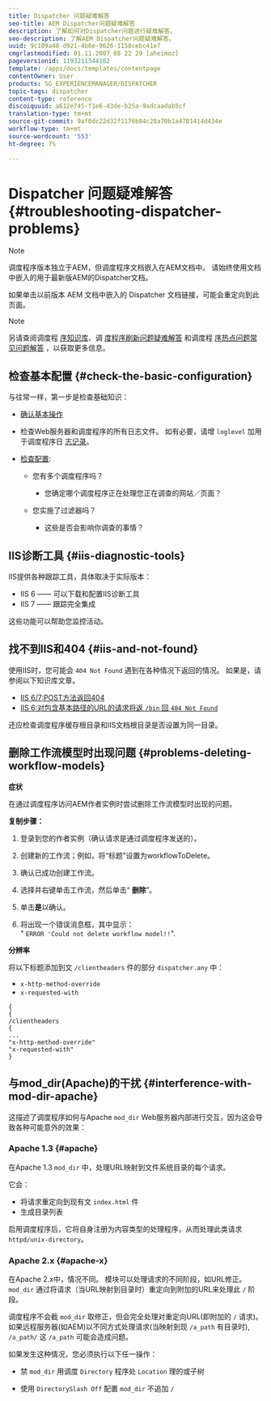 ```yaml
---
title: Dispatcher 问题疑难解答
seo-title: AEM Dispatcher问题疑难解答
description: 了解如何对Dispatcher问题进行疑难解答。
seo-description: 了解AEM Dispatcher问题疑难解答。
uuid: 9c109a48-d921-4b6e-9626-1158cebc41e7
cmgrlastmodified: 01.11.2007 08 22 29 [aheimoz]
pageversionid: 1193211344162
template: /apps/docs/templates/contentpage
contentOwner: User
products: SG_EXPERIENCEMANAGER/DISPATCHER
topic-tags: dispatcher
content-type: reference
discoiquuid: a612e745-f1e6-43de-b25a-9adcaadab5cf
translation-type: tm+mt
source-git-commit: 9af0dc22d32f1176b84c28a70b1a4701414d434e
workflow-type: tm+mt
source-wordcount: '553'
ht-degree: 7%

---
```



# Dispatcher 问题疑难解答 {#troubleshooting-dispatcher-problems}

>[!NOTE]
>
>调度程序版本独立于AEM，但调度程序文档嵌入在AEM文档中。 请始终使用文档中嵌入的用于最新版AEM的Dispatcher文档。
>
>如果单击以前版本 AEM 文档中嵌入的 Dispatcher 文档链接，可能会重定向到此页面。

>[!NOTE]
>
>另请查阅调度程 [序知识库](https://helpx.adobe.com/cq/kb/index/dispatcher.html)、调 [度程序刷新问题疑难解答](https://helpx.adobe.com/adobe-cq/kb/troubleshooting-dispatcher-flushing-issues.html) 和调度程 [序热点问题常见问题解答](dispatcher-faq.md) ，以获取更多信息。

## 检查基本配置 {#check-the-basic-configuration}

与往常一样，第一步是检查基础知识：

* [确认基本操作](/help/using/dispatcher-configuration.md#confirming-basic-operation)
* 检查Web服务器和调度程序的所有日志文件。 如有必要，请增 `loglevel` 加用于调度程序日 [志记录](/help/using/dispatcher-configuration.md#logging)。

* [检查配置](/help/using/dispatcher-configuration.md):

   * 您有多个调度程序吗？

      * 您确定哪个调度程序正在处理您正在调查的网站／页面？
   * 您实施了过滤器吗？

      * 这些是否会影响你调查的事情？


## IIS诊断工具 {#iis-diagnostic-tools}

IIS提供各种跟踪工具，具体取决于实际版本：

* IIS 6 —— 可以下载和配置IIS诊断工具
* IIS 7 —— 跟踪完全集成

这些功能可以帮助您监控活动。

## 找不到IIS和404 {#iis-and-not-found}

使用IIS时，您可能会 `404 Not Found` 遇到在各种情况下返回的情况。 如果是，请参阅以下知识库文章。

* [IIS 6/7:POST方法返回404](https://helpx.adobe.com/dispatcher/kb/IIS6IsapiFilters.html)
* [IIS 6:对包含基本路径的URL的请求将返 `/bin` 回 `404 Not Found`](https://helpx.adobe.com/dispatcher/kb/RequestsToBinDirectoryFailInIIS6.html)

还应检查调度程序缓存根目录和IIS文档根目录是否设置为同一目录。

## 删除工作流模型时出现问题 {#problems-deleting-workflow-models}

**症状**

在通过调度程序访问AEM作者实例时尝试删除工作流模型时出现的问题。

**复制步骤：**

1. 登录到您的作者实例（确认请求是通过调度程序发送的）。
1. 创建新的工作流；例如，将“标题”设置为workflowToDelete。
1. 确认已成功创建工作流。
1. 选择并右键单击工作流，然后单击“ **删除**”。

1. 单击&#x200B;**是**&#x200B;以确认。
1. 将出现一个错误消息框，其中显示：\
   &quot; `ERROR 'Could not delete workflow model!!`&quot;.

**分辨率**

将以下标题添加到文 `/clientheaders` 件的部分 `dispatcher.any` 中：

* `x-http-method-override`
* `x-requested-with`

```
{  
{  
/clientheaders  
{  
...  
"x-http-method-override"  
"x-requested-with"  
}
```

## 与mod_dir(Apache)的干扰 {#interference-with-mod-dir-apache}

这描述了调度程序如何与Apache `mod_dir` Web服务器内部进行交互，因为这会导致各种可能意外的效果：

### Apache 1.3 {#apache}

在Apache 1.3 `mod_dir` 中，处理URL映射到文件系统目录的每个请求。

它会：

* 将请求重定向到现有文 `index.html` 件
* 生成目录列表

启用调度程序后，它将自身注册为内容类型的处理程序，从而处理此类请求 `httpd/unix-directory`。

### Apache 2.x {#apache-x}

在Apache 2.x中，情况不同。 模块可以处理请求的不同阶段，如URL修正。 `mod_dir` 通过将请求（当URL映射到目录时）重定向到附加的URL来处理此 `/` 阶段。

调度程序不会截 `mod_dir` 取修正，但会完全处理对重定向URL(即附加的 `/` 请求)。 如果远程服务器(如AEM)以不同方式处理请求(当映射到现 `/a_path` 有目录时), `/a_path/` 这 `/a_path` 可能会造成问题。

如果发生这种情况，您必须执行以下任一操作：

* 禁 `mod_dir` 用调度 `Directory` 程序处 `Location` 理的或子树

* 使用 `DirectorySlash Off` 配置 `mod_dir` 不追加 `/`
